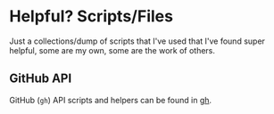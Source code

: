 # Helpful? Scripts/Files
Just a collections/dump of scripts that I've used that I've found super helpful, some are my own, some are the work of others.

## GitHub API
GitHub (`gh`) API scripts and helpers can be found in [gh](./tree/main/gh).
